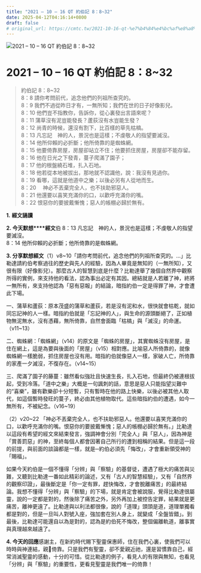 ```yaml
---
title: "2021 – 10 – 16 QT 約伯記 8：8~32"
date: 2025-04-12T04:16:14+0800
draft: false
# original_url: https://cmtc.tw/2021-10-16-qt-%e7%b4%84%e4%bc%af%e8%a8%98-8%ef%bc%9a832
---
```


![2021 – 10 – 16 QT 約伯記 8：8\~32](/images/qt.jpg   "2021 – 10 – 16 QT 約伯記 8：8\~32")

# 2021 – 10 – 16 QT 約伯記 8：8\~32

> 約伯記 8：8\~32  
> 8：8 請你考問前代，追念他們的列祖所查究的。  
> 8：9 我們不過從昨日才有，一無所知；我們在世的日子好像影兒。  
> 8：10 他們豈不指教你，告訴你，從心裏發出言語來呢？  
> 8：11 蒲草沒有泥豈能發長？蘆荻沒有水豈能生發？  
> 8：12 尚青的時候，還沒有割下，比百樣的草先枯槁。  
> 8：13 凡忘記　神的人，景況也是這樣；不虔敬人的指望要滅沒。  
> 8：14 他所仰賴的必折斷；他所倚靠的是蜘蛛網。  
> 8：15 他要倚靠房屋，房屋卻站立不住；他要抓住房屋，房屋卻不能存留。  
> 8：16 他在日光之下發青，蔓子爬滿了園子；  
> 8：17 他的根盤繞石堆，扎入石地。  
> 8：18 他若從本地被拔出，那地就不認識他，說：我沒有見過你。  
> 8：19 看哪，這就是他道中之樂；以後必另有人從地而生。  
> 8：20 　神必不丟棄完全人，也不扶助邪惡人。  
> 8：21 他還要以喜笑充滿你的口，以歡呼充滿你的嘴。  
> 8：22 恨惡你的要披戴慚愧；惡人的帳棚必歸於無有。

**1.** **經文誦讀**

**2. 今天默想****經文**伯 8：13 凡忘記　神的人，景況也是這樣；不虔敬人的指望要滅沒。  
8：14 他所仰賴的必折斷；他所倚靠的是蜘蛛網。

**3. 分享默想經文**（1）v8\~10「請你考問前代，追念他們的列祖所查究的。…」比勒達請約伯考察過往的歷史與先人的經驗，因為人畢竟是無知的（一無所知），又很有限（好像影兒）。那麼古人的智慧到底是什麼？比勒達舉了幾個自然界中觀察所得的實例，來支持他的看法，認為事出必定有其因。總結就是人若離了神，終將一無所有，來支持他認為「惡有惡報」的結論，暗指約伯一定是得罪了神，才會遭此下場。

一、蒲草和蘆荻：原本茂盛的蒲草和蘆荻，若是沒有泥和水，很快就會枯乾，就如同忘記神的人一樣。暗指約伯就是「忘記神的人」，與生命的源頭斷絕了，正如植物無泥無水，沒有憑藉，無所倚靠，自然會面臨「枯槁」與「滅沒」的命運。（v11\~13）

二、蜘蛛網：「蜘蛛網」（v14）的原文是「蜘蛛的房屋」，其實蜘蛛沒有房屋，是住在網上，這是為要與後面的「房屋」（v15）相對應。比喻惡人所倚靠的，就像蜘蛛網一樣脆弱，抓住房屋也沒有用。暗指約伯就像惡人一樣，家破人亡，所倚靠的家產一夕滅沒，不復存在。（v14\~15）

三、爬滿了園子的藤蔓：雖然看似強壯且快速生長，扎入石地，但最終仍被連根拔起，受到冷落。「道中之樂」大概是一句諷刺的話，意思是惡人只能指望災難中的“喜樂”，雖有歡樂卻十分短暫，只有暫時在他的路上快樂，以後必被其他人取代，如這個暫時發旺的蔓子，終必由其他植物取代。這些暗指約伯的遭遇，如今一無所有，不被紀念。（v16\~19）

（2）v20\~22 「神必不丟棄完全人，也不扶助邪惡人。他還要以喜笑充滿你的口，以歡呼充滿你的嘴。恨惡你的要披戴慚愧；惡人的帳棚必歸於無有。」比勒達以這段有希望的經文來結束發言，強調神會分別「完全人」與「惡人」，因為神是「賞善罰惡」的神，至終每個人都會因著自己所行的遭到相稱的結果。但是這一段的前提，與前面的談論都是一樣，就是─約伯必須先「悔改」，才會重新領受神的「賜福」。

如果今天約伯是一個不懂得「分辨」與「察驗」的基督徒，遭遇了極大的痛苦與災難，又聽到比勒達一番如此精彩的論述，又有「古人的智慧經驗」，又有「自然界的觀察印證」，最後斷定是「你一定有罪，趕快悔改，才會脫離痛苦」的最終結論。我想不懂得「分辨」與「察驗」的下場，就是肯定會被說服，覺得比勒達很屬靈，說的一定都是對的，然後除了痛苦之外，另外再加上被控告定罪，結果就是更痛苦，離神更遠了。比勒達與以利法都很像，說的「道理」頭頭是道，道理單獨看都是對的，但是一旦叫人對號入座，強加套在別人身上，就變成「全盤皆錯」。到最後，比勒達可能還自以為是對的，認為是約伯死不悔改，整個偏離軌道，離事實與真理越來越遠了。

**4. 今天的回應**感謝主，在新約時代賜下聖靈保惠師，住在我們心裏，使我們可以時時與神連結，親𢛬倚靠。只是我們有聖靈，卻不愛親近祂，還是習慣靠自己，經常消滅聖靈的感動，十分的可惜。從比勒達的例子，看見人的有限與無知，也看見「分辨」與「察驗」的重要性，更看見聖靈是我們唯一的倚靠！